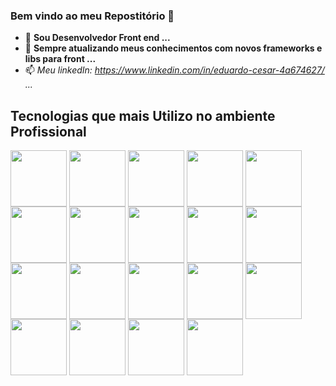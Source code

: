 ### Bem vindo ao meu Repostitório 👋



- 🔭 <b>Sou Desenvolvedor Front end ...</b>
- 🌱 <b>Sempre atualizando meus conhecimentos com novos frameworks e libs para front ...</b>
- 📫 <i>Meu linkedIn: https://www.linkedin.com/in/eduardo-cesar-4a674627/ ...</i>

<div><h2>Tecnologias que mais Utilizo no ambiente Profissional</h2> </div>
<div style="display: inline_block">
 <img align="center" height:"70" width="90" src="https://img.shields.io/badge/JavaScript-F7DF1E?style=for-the-badge&logo=javascript&logoColor=black">
 <img align="center" height:"70" width="90" src="https://img.shields.io/badge/TypeScript-007ACC?style=for-the-badge&logo=typescript&logoColor=white">
 <img align="center" height:"70" width="90" src="https://img.shields.io/badge/HTML5-E34F26?style=for-the-badge&logo=html5&logoColor=white">
 <img align="center" height:"70" width="90" src="https://img.shields.io/badge/CSS3-1572B6?style=for-the-badge&logo=css3&logoColor=white">
 <img align="center" height:"70" width="90" src="https://img.shields.io/badge/Sass-CC6699?style=for-the-badge&logo=sass&logoColor=white">
 <img align="center" height:"70" width="90" src="https://img.shields.io/badge/Angular-D">
 <img align="center" height:"70" width="90" src="https://img.shields.io/badge/React-D">
 <img align="center" height:"70" width="90" src="https://img.shields.io/badge/Bootstrap-563D7C?style=for-the-badge&logo=bootstrap&logoColor=white">
 <img align="center" height:"70" width="90" src="https://img.shields.io/badge/Sass-CC6699?style=for-the-badge&logo=sass&logoColor=white">
  <img align="center" height:"70" width="90" src="https://img.shields.io/badge/Node.js-43853D?style=for-the-badge&logo=node.js&logoColor=white">
 </div>
 
 <div style="display: inline_block">
 <img align="center" height:"70" width="90" src="https://img.shields.io/badge/Slack-4A154B?style=for-the-badge&logo=slack&logoColor=white">
 <img align="center" height:"70" width="90" src="https://img.shields.io/badge/Zoom-2D8CFF?style=for-the-badge&logo=zoom&logoColor=white">
 <img align="center" height:"70" width="90" src="https://img.shields.io/badge/Discord-7289DA?style=for-the-badge&logo=discord&logoColor=white">
 <img align="center" height:"70" width="90" src="https://img.shields.io/badge/GitLab-330F63?style=for-the-badge&logo=gitlab&logoColor=white">
 <img align="center" height:"70" width="90" src="https://img.shields.io/badge/Ubuntu-E95420?style=for-the-badge&logo=ubuntu&logoColor=white">
 <img align="center" height:"70" width="90" src="https://img.shields.io/badge/MongoDB-4EA94B?style=for-the-badge&logo=mongodb&logoColor=white">
 <img align="center" height:"70" width="90" src="https://img.shields.io/badge/Google_Cloud-4285F4?style=for-the-badge&logo=google-cloud&logoColor=white">
 <img align="center" height:"70" width="90" src="https://img.shields.io/badge/Windows_95-008080?style=for-the-badge&logo=windows-95&logoColor=white">
 <img align="center" height:"70" width="90" src="https://img.shields.io/badge/PostgreSQL-316192?style=for-the-badge&logo=postgresql&logoColor=white">
 </div>
 
 
